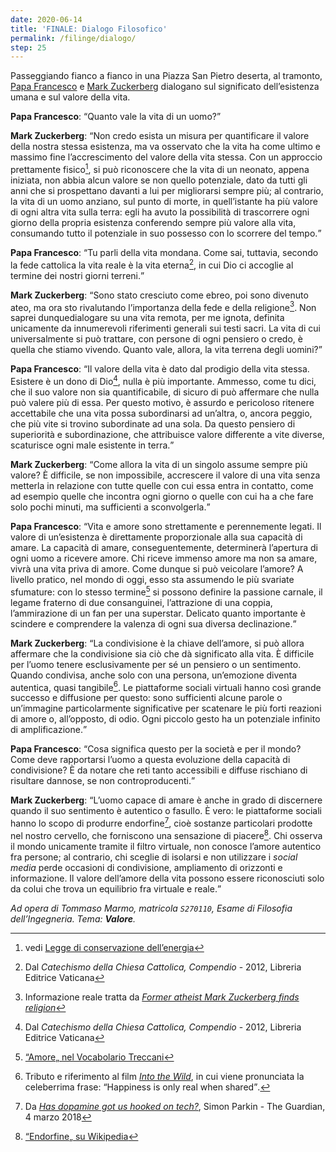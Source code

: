 ```yaml
---
date: 2020-06-14
title: 'FINALE: Dialogo Filosofico'
permalink: /filinge/dialogo/
step: 25
---
```

Passeggiando fianco a fianco in una Piazza San Pietro deserta, al tramonto, [Papa Francesco](https://www.treccani.it/enciclopedia/papa-francesco 'Papa Francesco sull’enciclopedia Treccani') e [Mark Zuckerberg](https://www.treccani.it/enciclopedia/mark-zuckerberg 'Mark Zuckerberg sull’enciclopedia Treccani') dialogano sul significato dell’esistenza umana e sul valore della vita. 

**Papa Francesco**: <q>Quanto vale la vita di un uomo?</q>

**Mark Zuckerberg**: <q>Non credo esista un misura per quantificare il valore della nostra stessa esistenza, ma va osservato che la vita ha come ultimo e massimo fine l’accrescimento del valore della vita stessa. Con un approccio prettamente fisico[^1], si può riconoscere che la vita di un neonato, appena iniziata, non abbia alcun valore se non quello potenziale, dato da tutti gli anni che si prospettano davanti a lui per migliorarsi sempre più; al contrario, la vita di un uomo anziano, sul punto di morte, in quell’istante ha più valore di ogni altra vita sulla terra: egli ha avuto la possibilità di trascorrere ogni giorno della propria esistenza conferendo sempre più valore alla vita, consumando tutto il potenziale in suo possesso con lo scorrere del tempo.</q>

**Papa Francesco**: <q>Tu parli della vita mondana. Come sai, tuttavia, secondo la fede cattolica la vita reale è la vita eterna[^2], in cui Dio ci accoglie al termine dei nostri giorni terreni.</q>

**Mark Zuckerberg**: <q>Sono stato cresciuto come ebreo, poi sono divenuto ateo, ma ora sto rivalutando l’importanza della fede e della religione[^3]. Non saprei dunquedialogare su una vita remota, per me ignota, definita unicamente da innumerevoli riferimenti generali sui testi sacri. La vita di cui universalmente si può trattare, con persone di ogni pensiero o credo, è quella che stiamo vivendo. Quanto vale, allora, la vita terrena degli uomini?</q>

**Papa Francesco**: <q>Il valore della vita è dato dal prodigio della vita stessa. Esistere è un dono di Dio[^2], nulla è più importante. Ammesso, come tu dici, che il suo valore non sia quantificabile, di sicuro di può affermare che nulla può valere più di essa. Per questo motivo, è assurdo e pericoloso ritenere accettabile che una vita possa subordinarsi ad un’altra, o, ancora peggio, che più vite si trovino subordinate ad una sola. Da questo pensiero di superiorità e subordinazione, che attribuisce valore differente a vite diverse, scaturisce ogni male esistente in terra.</q>

**Mark Zuckerberg**: <q>Come allora la vita di un singolo assume sempre più valore? È difficile, se non impossibile, accrescere il valore di una vita senza metterla in relazione con tutte quelle con cui essa entra in contatto, come ad esempio quelle che incontra ogni giorno o quelle con cui ha a che fare solo pochi minuti, ma sufficienti a sconvolgerla.</q>

**Papa Francesco**: <q>Vita e amore sono strettamente e perennemente legati. Il valore di un’esistenza è direttamente proporzionale alla sua capacità di amare. La capacità di amare, conseguentemente, determinerà l’apertura di ogni uomo a ricevere amore. Chi riceve immenso amore ma non sa amare, vivrà una vita priva di amore. Come dunque si può veicolare l’amore? A livello pratico, nel mondo di oggi, esso sta assumendo le più svariate sfumature: con lo stesso termine[^4] si possono definire la passione carnale, il legame fraterno di due consanguinei, l’attrazione di una coppia, l’ammirazione di un fan per una superstar. Delicato quanto importante è scindere e comprendere la valenza di ogni sua diversa declinazione.</q>

**Mark Zuckerberg**: <q>La condivisione è la chiave dell’amore, si può allora affermare che la condivisione sia ciò che dà significato alla vita. È difficile per l’uomo tenere esclusivamente per sé un pensiero o un sentimento. Quando condivisa, anche solo con una persona, un’emozione diventa autentica, quasi tangibile[^5]. Le piattaforme sociali virtuali hanno così grande successo e diffusione per questo: sono sufficienti alcune parole o un’immagine particolarmente significative per scatenare le più forti reazioni di amore o, all’opposto, di odio. Ogni piccolo gesto ha un potenziale infinito di amplificazione.</q>

**Papa Francesco**: <q>Cosa significa questo per la società e per il mondo? Come deve rapportarsi l’uomo a questa evoluzione della capacità di condivisione? È da notare che reti tanto accessibili e diffuse rischiano di risultare dannose, se non controproducenti.</q>

**Mark Zuckerberg**: <q>L’uomo capace di amare è anche in grado di discernere quando il suo sentimento è autentico o fasullo. È vero: le piattaforme sociali hanno lo scopo di produrre endorfine[^6], cioè sostanze particolari prodotte nel nostro cervello, che forniscono una sensazione di piacere[^7]. Chi osserva il mondo unicamente tramite il filtro virtuale, non conosce l’amore autentico fra persone; al contrario, chi sceglie di isolarsi e non utilizzare i *social media* perde occasioni di condivisione, ampliamento di orizzonti e informazione. Il valore dell’amore della vita possono essere riconosciuti solo da colui che trova un equilibrio fra virtuale e reale.</q>

*Ad opera di Tommaso Marmo, matricola `S270110`, Esame di Filosofia dell’Ingegneria. Tema: **Valore**.*

[^1]: vedi [Legge di conservazione dell’energia](https://it.wikipedia.org/wiki/Legge_di_conservazione_dell’energia#Conservazione_dell’energia_meccanica)
[^2]: Dal <cite>Catechismo della Chiesa Cattolica, Compendio</cite> - 2012, Libreria Editrice Vaticana
[^3]: Informazione reale tratta da <cite lang='en'>[Former atheist Mark Zuckerberg finds religion](https://www.beliefnet.com/faiths/articles/former-atheist-mark-zuckerberg-finds-religion.aspx)</cite>
[^4]: [“Amore„ nel Vocabolario Treccani](https://www.treccani.it/vocabolario/amore)
[^5]: Tributo e riferimento al film <cite>[Into the Wild](https://it.wikipedia.org/wiki/Into_the_Wild_-_Nelle_terre_selvagge 'Into the Wild su Wikipedia')</cite>, in cui viene pronunciata la celeberrima frase: <q>Happiness is only real when shared</q>.
[^6]: Da <cite>[Has dopamine got us hooked on tech?](https://www.theguardian.com/technology/2018/mar/04/has-dopamine-got-us-hooked-on-tech-facebook-apps-addiction)</cite>, Simon Parkin - The Guardian, 4 marzo 2018
[^7]: [“Endorfine„ su Wikipedia](https://it.wikipedia.org/wiki/Endorfine)

